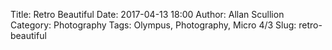 Title: Retro Beautiful
Date: 2017-04-13 18:00
Author: Allan Scullion
Category: Photography
Tags: Olympus, Photography, Micro 4/3
Slug: retro-beautiful


[snow]: http://en.wikipedia.org/wiki/Mac_OS_X_Snow_Leopard "Snow Leopard"

